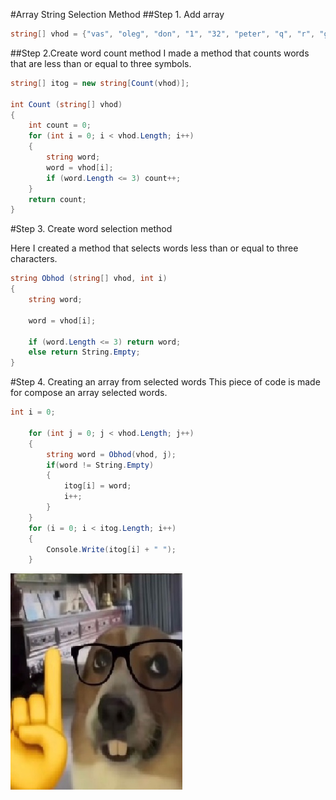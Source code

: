 #Array String Selection Method 
##Step 1. Add array
```C#
string[] vhod = {"vas", "oleg", "don", "1", "32", "peter", "q", "r", "g", "SDKFH", "gs", "sdfvnhad;lfjiopdhwifbhifdifjhifguwhfjhnfweuiofh"};
```
##Step 2.Create word count method
I made a method that counts words that are less than or equal to three symbols.
```C#
string[] itog = new string[Count(vhod)];

int Count (string[] vhod)
{
    int count = 0;
    for (int i = 0; i < vhod.Length; i++)
    {
        string word;
        word = vhod[i];
        if (word.Length <= 3) count++;
    }
    return count;
}
```
#Step 3. Create word selection method

Here I created a method that selects words less than or equal to three characters.
```C#
string Obhod (string[] vhod, int i)
{  
    string word;

    word = vhod[i];

    if (word.Length <= 3) return word;
    else return String.Empty;
}
```
#Step 4. Creating an array from selected words
This piece of code is made for compose an array selected words.
```C#
int i = 0;

    for (int j = 0; j < vhod.Length; j++)
    {
        string word = Obhod(vhod, j);
        if(word != String.Empty) 
        {
            itog[i] = word;
            i++;
        }
    }
    for (i = 0; i < itog.Length; i++)
    {
        Console.Write(itog[i] + " ");
    }
```



![Dog.logo](dog.jpg)